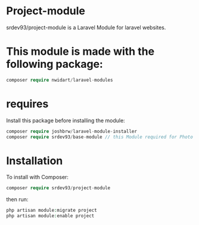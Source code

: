 # Project-module
srdev93/project-module is a Laravel Module for laravel websites.

# This module is made with the following package:
```php
composer require nwidart/laravel-modules
```

# requires
Install this package before installing the module:
```php
composer require joshbrw/laravel-module-installer
composer require srdev93/base-module // this Module required for Photo
```

# Installation
To install with Composer:
```php
composer require srdev93/project-module
```

then run:
```php
php artisan module:migrate project
php artisan module:enable project
```
